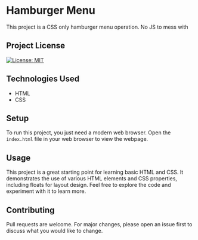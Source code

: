 # Hamburger Menu

This project is a CSS only hamburger menu operation.  No JS to mess with

## Project License

[![License: MIT](https://img.shields.io/badge/License-MIT-yellow.svg)](https://opensource.org/licenses/MIT)

## Technologies Used

- HTML
- CSS

## Setup

To run this project, you just need a modern web browser. Open the `index.html` file in your web browser to view the webpage.

## Usage

This project is a great starting point for learning basic HTML and CSS. It demonstrates the use of various HTML elements and CSS properties, including floats for layout design. Feel free to explore the code and experiment with it to learn more.

## Contributing

Pull requests are welcome. For major changes, please open an issue first to discuss what you would like to change.
